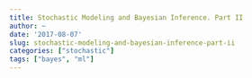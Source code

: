```yaml
---
title: Stochastic Modeling and Bayesian Inference. Part II
author: ~
date: '2017-08-07'
slug: stochastic-modeling-and-bayesian-inference-part-ii
categories: ["stochastic"]
tags: ["bayes", "ml"]
---
```


